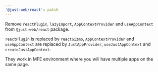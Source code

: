```yaml
---
'@just-web/react': patch
---
```


Remove `reactPlugin`, `lazyImport`, `AppContextProvider` and `useAppContext` from `@just-web/react` package.

`reactPlugin` is replaced by `reactGizmo`,
`AppContextProvider` and `useAppContext` are replaced by `JustAppProvider`,
`useJustAppContext` and `createJustAppContext`.

They work in MFE environment where you will have multiple apps on the same page.
